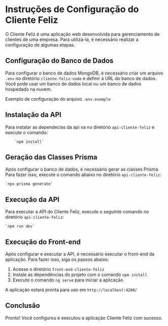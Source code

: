 # Instruções de Configuração do Cliente Feliz

O Cliente Feliz é uma aplicação web desenvolvida para gerenciamento de clientes de uma empresa. Para utilizá-la, é necessário realizar a configuração de algumas etapas.

## Configuração do Banco de Dados

Para configurar o banco de dados MongoDB, é necessário criar um arquivo `.env` no diretório `cliente-feliz-node` e definir a URL do banco de dados. Você pode usar um banco de dados local ou um banco de dados hospedado na nuvem.

Exemplo de configuração do arquivo `.env.exemple`

## Instalação da API
Para instalar as dependecias da api va no diretório `api-cliente-feliz` e execute o comando:

        `npm install`

## Geração das Classes Prisma

Após configurar o banco de dados, é necessário gerar as classes Prisma. Para fazer isso, execute o comando abaixo no diretório `api-cliente-feliz`:

    `npx prisma generate`

## Execução da API

Para executar a API do Cliente Feliz, execute o seguinte comando no diretório `api-cliente-feliz`:

    `npm run dev`

## Execução do Front-end

Após configurar e executar a API, é necessário executar o front-end da aplicação. Para fazer isso, siga os passos abaixo:

1. Acesse o diretório `front-end-cliente-feliz`
2. Instale as dependências do projeto com o comando `npm install`
3. Execute o comando `ng serve` para iniciar a aplicação

A aplicação estará pronta para uso em `http://localhost:4200/`

## Conclusão

Pronto! Você configurou e executou a aplicação Cliente Feliz com sucesso.


